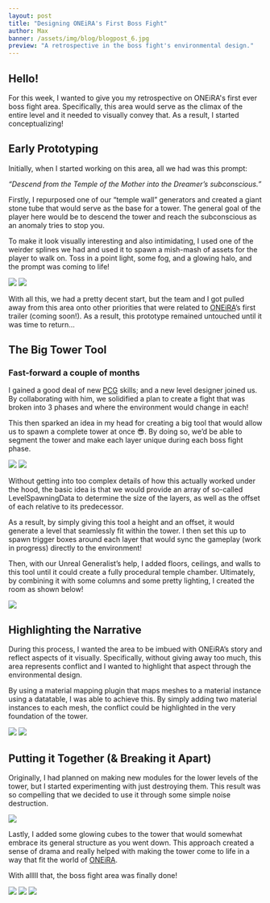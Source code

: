 ```yaml
---
layout: post
title: "Designing ONEiRA's First Boss Fight"
author: Max
banner: /assets/img/blog/blogpost_6.jpg
preview: "A retrospective in the boss fight's environmental design."
---
```

<h2 class="post-h2">Hello!</h2>

For this week, I wanted to give you my retrospective on ONEiRA's first ever boss fight area. Specifically, this area would serve as the climax of the entire level and it needed to visually convey that. As a result, I started conceptualizing!

<h2 class="post-h2">Early Prototyping</h2>

Initially, when I started working on this area, all we had was this prompt:  

*“Descend from the Temple of the Mother into the Dreamer’s subconscious.”*  

Firstly, I repurposed one of our “temple wall” generators and created a giant stone tube that would serve as the base for a tower. The general goal of the player here would be to descend the tower and reach the subconscious as an anomaly tries to stop you. 

To make it look visually interesting and also intimidating, I used one of the weirder splines we had and used it to spawn a mish-mash of assets for the player to walk on. Toss in a point light, some fog, and a glowing halo, and the prompt was coming to life!

<img class="img-fluid post-image w-100" src="/assets/img/blog/edr1-1.jpg">

<img class="img-fluid post-image w-100" src="/assets/img/blog/edr1-2.jpg">

With all this, we had a pretty decent start, but the team and I got pulled away from this area onto other priorities that were related to <a class="post-link" href="https://dreammatterlabs.com/">ONEiRA</a>’s first trailer (coming soon!). As a result, this prototype remained untouched until it was time to return…  

<h2 class="post-h2">The Big Tower Tool</h2>

<h3 class="post-h3">Fast-forward a couple of months</h3>

I gained a good deal of new <a class="post-link" href="https://dev.epicgames.com/documentation/en-us/unreal-engine/procedural-content-generation--framework-in-unreal-engine">PCG</a> skills; and a new level designer joined us. By collaborating with him, we solidified a plan to create a fight that was broken into 3 phases and where the environment would change in each!

This then sparked an idea in my head for creating a big tool that would allow us to spawn a complete tower at once 😎. By doing so, we’d be able to segment the tower and make each layer unique during each boss fight phase.

<img class="img-fluid post-image w-100" src="/assets/img/blog/edr1-3.jpg">

<img class="img-fluid post-image w-50" src="/assets/img/blog/edr1-4.jpg">

Without getting into too complex details of how this actually worked under the hood, the basic idea is that we would provide an array of so-called LevelSpawningData to determine the size of the layers, as well as the offset of each relative to its predecessor.

As a result, by simply giving this tool a height and an offset, it would generate a level that seamlessly fit within the tower. I then set this up to spawn trigger boxes around each layer that would sync the gameplay (work in progress) directly to the environment!  

Then, with our Unreal Generalist’s help, I added floors, ceilings, and walls to this tool until it could create a fully procedural temple chamber. Ultimately, by combining it with some columns and some pretty lighting, I created the room as shown below!

<img class="img-fluid post-image w-100" src="/assets/img/blog/edr1-5.jpg">

<h2 class="post-h2">Highlighting the Narrative</h2>

During this process, I wanted the area to be imbued with ONEiRA’s story and reflect aspects of it visually. Specifically, without giving away too much, this area represents conflict and I wanted to highlight that aspect through the environmental design.

By using a material mapping plugin that maps meshes to a material instance using a datatable, I was able to achieve this. By simply adding two material instances to each mesh, the conflict could be highlighted in the very foundation of the tower.

<img class="img-fluid post-image w-100" src="/assets/img/blog/edr1-6.jpg">

<img class="img-fluid post-image w-100" src="/assets/img/blog/edr1-7.jpg">

<h2 class="post-h2">Putting it Together (& Breaking it Apart)</h2>

Originally, I had planned on making new modules for the lower levels of the tower, but I started experimenting with just destroying them. This result was so compelling that we decided to use it through some simple noise destruction.  

<img class="img-fluid post-image w-100" src="/assets/img/blog/edr1-8.jpg">

Lastly, I added some glowing cubes to the tower that would somewhat embrace its general structure as you went down. This approach created a sense of drama and really helped with making the tower come to life in a way that fit the world of <a class="post-link" href="https://dreammatterlabs.com/">ONEiRA</a>.

With alllll that, the boss fight area was finally done!

<img class="img-fluid post-image w-100" src="/assets/img/blog/edr1-9.jpg">

<img class="img-fluid post-image w-100" src="/assets/img/blog/edr1-10.jpg">

<img class="img-fluid post-image w-100" src="/assets/img/blog/edr1-11.jpg">